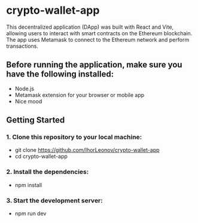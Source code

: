 # crypto-wallet-app

This decentralized application (DApp) was built with React and Vite, allowing users to interact with smart contracts on the Ethereum blockchain. 
The app uses Metamask to connect to the Ethereum network and perform transactions.

## Before running the application, make sure you have the following installed:

- Node.js
- Metamask extension for your browser or mobile app
- Nice mood

## Getting Started

### 1. Clone this repository to your local machine:

- git clone https://github.com/IhorLeonov/crypto-wallet-app
- cd crypto-wallet-app

### 2. Install the dependencies:

- npm install

### 3. Start the development server:

- npm run dev
